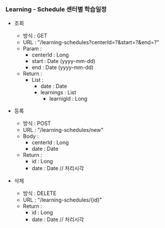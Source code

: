 ### Learning - Schedule 센터별 학습일정

* 조회

    - 방식 : GET 
    - URL : "/learning-schedules?centerId=?&start=?&end=?"
    - Param : 
        - centerId : Long
        - start : Date (yyyy-mm-dd)
        - end : Date (yyyy-mm-dd)
    - Return :
        - List :
            - date : Date
            - learnings : List
                - learnigId : Long   
        
* 등록

    - 방식 : POST 
    - URL : "/learning-schedules/new"
    - Body : 
        - centerId : Long
        - date : Date
    - Return :
        - id : Long 
        - date : Date // 처리시각 

* 삭제

    - 방식 : DELETE 
    - URL : "/learning-schedules/{id}"
    - Return :
        - id : Long 
        - date : Date // 처리시각
